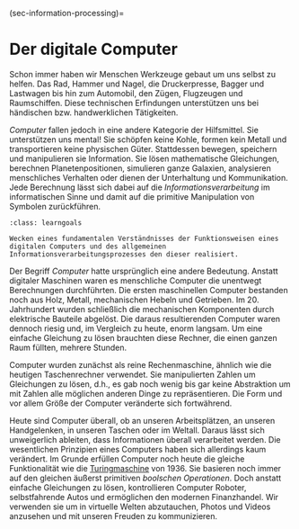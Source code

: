(sec-information-processing)=
# Der digitale Computer

Schon immer haben wir Menschen Werkzeuge gebaut um uns selbst zu helfen.
Das Rad, Hammer und Nagel, die Druckerpresse, Bagger und Lastwagen bis hin zum Automobil, den Zügen, Flugzeugen und Raumschiffen.
Diese technischen Erfindungen unterstützen uns bei händischen bzw. handwerklichen Tätigkeiten.

*Computer* fallen jedoch in eine andere Kategorie der Hilfsmittel.
Sie unterstützen uns mental!
Sie schöpfen keine Kohle, formen kein Metall und transportieren keine physischen Güter.
Stattdessen bewegen, speichern und manipulieren sie Information.
Sie lösen mathematische Gleichungen, berechnen Planetenpositionen, simulieren ganze Galaxien, analysieren menschliches Verhalten oder dienen der Unterhaltung und Kommunikation.
Jede Berechnung lässt sich dabei auf die *Informationsverarbeitung* im informatischen Sinne und damit auf die primitive Manipulation von Symbolen zurückführen.

```{admonition} Lernziel
:class: learngoals

Wecken eines fundamentalen Verständnisses der Funktionsweisen eines digitalen Computers und des allgemeinen Informationsverarbeitungsprozesses den dieser realisiert.
```

Der Begriff *Computer* hatte ursprünglich eine andere Bedeutung.
Anstatt digitaler Maschinen waren es menschliche Computer die unentwegt Berechnungen durchführten.
Die ersten maschinellen Computer bestanden noch aus Holz, Metall, mechanischen Hebeln und Getrieben.
Im 20. Jahrhundert wurden schließlich die mechanischen Komponenten durch elektrische Bauteile abgelöst.
Die daraus resultierenden Computer waren dennoch riesig und, im Vergleich zu heute, enorm langsam.
Um eine einfache Gleichung zu lösen brauchten diese Rechner, die einen ganzen Raum füllten, mehrere Stunden.

Computer wurden zunächst als reine Rechenmaschine, ähnlich wie die heutigen Taschenrechner verwendet.
Sie manipulierten Zahlen um Gleichungen zu lösen, d.h., es gab noch wenig bis gar keine Abstraktion um mit Zahlen alle möglichen anderen Dinge zu repräsentieren.
Die Form und vor allem Größe der Computer veränderte sich fortwährend.

Heute sind Computer überall, ob an unseren Arbeitsplätzen, an unseren Handgelenken, in unseren Taschen oder im Weltall.
Daraus lässt sich unweigerlich ableiten, dass Informationen überall verarbeitet werden.
Die wesentlichen Prinzipien eines Computers haben sich allerdings kaum verändert.
Im Grunde erfüllen Computer noch heute die gleiche Funktionalität wie die [Turingmaschine](info-turingmaschine) von 1936.
Sie basieren noch immer auf den gleichen äußerst primitiven *boolschen Operationen*.
Doch anstatt einfache Gleichungen zu lösen, kontrollieren Computer Roboter, selbstfahrende Autos und ermöglichen den modernen Finanzhandel.
Wir verwenden sie um in virtuelle Welten abzutauchen, Photos und Videos anzusehen und mit unseren Freuden zu kommunizieren.